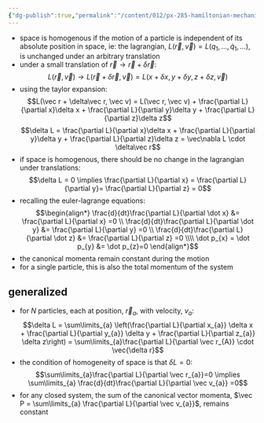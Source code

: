```yaml
---
{"dg-publish":true,"permalink":"/content/012/px-285-hamiltonian-mechanics-and-fluid-dynamics/term-1-hamiltonian-mechanics/e-conservation-laws-and-symmetries/px-285-e2-translation-of-space/","noteIcon":"1","created":"2025-08-27T13:14:16.154+01:00","updated":"2024-12-09T14:07:36.000+00:00"}
---
```


- space is homogenous if the motion of a particle is independent of its absolute position in space, ie: the lagrangian, $L(\vec r , \vec v) = L(q_{1},\dots, \dot q_{1},\dots)$, is unchanged under an arbitrary translation
- under a small translation of ${} \vec r \to \vec r + \delta\vec r {}$: 
$$L(\vec r , \vec v) \to L(\vec r + \delta\vec r, \vec v)  = L(x + \delta x, y + \delta y, z+\delta z, \vec v) $$
- using the taylor expansion: 
$$L(\vec r + \delta\vec r, \vec v)  = L(\vec r, \vec v) + \frac{\partial L}{\partial x}\delta x + \frac{\partial L}{\partial y}\delta y + \frac{\partial L}{\partial z}\delta z$$
$$\delta L = \frac{\partial L}{\partial x}\delta x + \frac{\partial L}{\partial y}\delta y + \frac{\partial L}{\partial z}\delta z = \vec\nabla L \cdot \delta\vec r$$
- if space is homogenous, there should be no change in the lagrangian under translations: 
$$\delta L = 0 \implies \frac{\partial L}{\partial x} = \frac{\partial L}{\partial y}= \frac{\partial L}{\partial z} = 0$$
- recalling the euler-lagrange equations: 
$$\begin{align*}
	\frac{d}{dt}\frac{\partial L}{\partial \dot x} &= \frac{\partial L}{\partial x} =0 \\
	\frac{d}{dt}\frac{\partial L}{\partial \dot y} &= \frac{\partial L}{\partial y} =0 \\
	\frac{d}{dt}\frac{\partial L}{\partial \dot z} &= \frac{\partial L}{\partial z} =0 \\\\
	\dot p_{x} = \dot p_{y} &=  \dot p_{z}=0
\end{align*}$$
- the canonical momenta remain constant during the motion
- for a single particle, this is also the total momentum of the system
## generalized
- for $N$ particles, each at position, $\vec r_{a}$, with velocity, $v_{a}:$ 
$$\delta L = \sum\limits_{a} \left(\frac{\partial L}{\partial x_{a}} \delta x + \frac{\partial L}{\partial y_{a}} \delta y + \frac{\partial L}{\partial z_{a}} \delta z\right) = \sum\limits_{a}\frac{\partial L}{\partial \vec r_{A}} \cdot \vec{\delta r}$$
- the condition of homogeneity of space is that $\delta L =0:$ 
$$\sum\limits_{a}\frac{\partial L}{\partial \vec r_{a}}=0 \implies \sum\limits_{a} \frac{d}{dt}\frac{\partial L}{\partial \vec v_{a}} =0$$
- for any closed system, the sum of the canonical vector momenta, $\vec P = \sum\limits_{a} \frac{\partial L}{\partial \vec v_{a}}$, remains constant
